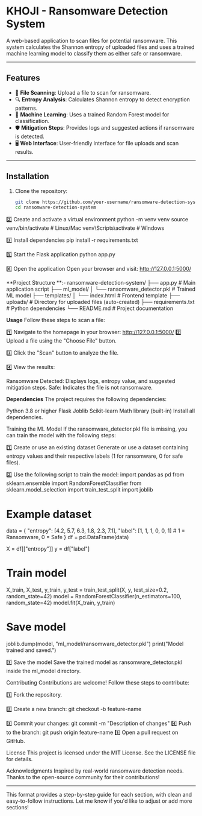 # KHOJI - Ransomware Detection System

A web-based application to scan files for potential ransomware. This system calculates the Shannon entropy of uploaded files and uses a trained machine learning model to classify them as either safe or ransomware.

---

## Features
- 📂 **File Scanning**: Upload a file to scan for ransomware.
- 🔍 **Entropy Analysis**: Calculates Shannon entropy to detect encryption patterns.
- 🤖 **Machine Learning**: Uses a trained Random Forest model for classification.
- 🛡️ **Mitigation Steps**: Provides logs and suggested actions if ransomware is detected.
- 🖥️ **Web Interface**: User-friendly interface for file uploads and scan results.

---



## **Installation**

1. Clone the repository:
   ```bash
   git clone https://github.com/your-username/ransomware-detection-system.git
   cd ransomware-detection-system
2️⃣ Create and activate a virtual environment
  python -m venv venv
  source venv/bin/activate  # Linux/Mac
  venv\Scripts\activate     # Windows

3️⃣ Install dependencies
  pip install -r requirements.txt

5️⃣ Start the Flask application
  python app.py

6️⃣ Open the application
  Open your browser and visit: http://127.0.0.1:5000/

**Project Structure **:-
  ransomware-detection-system/
  ├── app.py               # Main application script
  ├── ml_model/
  │   └── ransomware_detector.pkl  # Trained ML model
  ├── templates/
  │   └── index.html       # Frontend template
  ├── uploads/             # Directory for uploaded files (auto-created)
  ├── requirements.txt     # Python dependencies
  └── README.md            # Project documentation

**Usage**
Follow these steps to scan a file:

1️⃣ Navigate to the homepage in your browser: http://127.0.0.1:5000/
2️⃣ Upload a file using the "Choose File" button.

3️⃣ Click the "Scan" button to analyze the file.

4️⃣ View the results:

  Ransomware Detected: Displays logs, entropy value, and suggested mitigation steps.
  Safe: Indicates the file is not ransomware.
  
**Dependencies**
The project requires the following dependencies:

  Python 3.8 or higher
  Flask
  Joblib
  Scikit-learn
  Math library (built-in)
  Install all dependencies.

Training the ML Model
If the ransomware_detector.pkl file is missing, you can train the model with the following steps:

1️⃣ Create or use an existing dataset
Generate or use a dataset containing entropy values and their respective labels (1 for ransomware, 0 for safe files).

2️⃣ Use the following script to train the model:
  import pandas as pd
  from sklearn.ensemble import RandomForestClassifier
  from sklearn.model_selection import train_test_split
  import joblib
  
  # Example dataset
  data = {
      "entropy": [4.2, 5.7, 6.3, 1.8, 2.3, 7.1],
      "label": [1, 1, 1, 0, 0, 1]  # 1 = Ransomware, 0 = Safe
  }
  df = pd.DataFrame(data)
  
  X = df[["entropy"]]
  y = df["label"]
  
  # Train model
  X_train, X_test, y_train, y_test = train_test_split(X, y, test_size=0.2, random_state=42)
  model = RandomForestClassifier(n_estimators=100, random_state=42)
  model.fit(X_train, y_train)
  
  # Save model
  joblib.dump(model, "ml_model/ransomware_detector.pkl")
  print("Model trained and saved.")


3️⃣ Save the model
Save the trained model as ransomware_detector.pkl inside the ml_model directory.

Contributing
Contributions are welcome! Follow these steps to contribute:

1️⃣ Fork the repository.

2️⃣ Create a new branch: git checkout -b feature-name

3️⃣ Commit your changes: git commit -m "Description of changes"
4️⃣ Push to the branch: git push origin feature-name
5️⃣ Open a pull request on GitHub.

License
This project is licensed under the MIT License. See the LICENSE file for details.

Acknowledgments
Inspired by real-world ransomware detection needs.
Thanks to the open-source community for their contributions!

---

This format provides a step-by-step guide for each section, with clean and easy-to-follow instructions. Let me know if you'd like to adjust or add more sections!



























